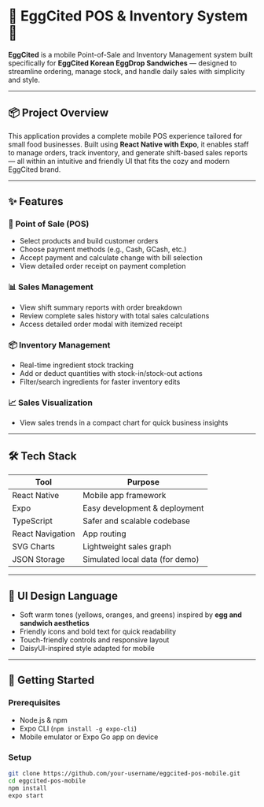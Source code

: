 # 🥪 EggCited POS & Inventory System 📱

**EggCited** is a mobile Point-of-Sale and Inventory Management system built specifically for **EggCited Korean EggDrop Sandwiches** — designed to streamline ordering, manage stock, and handle daily sales with simplicity and style.

---

## 📦 Project Overview

This application provides a complete mobile POS experience tailored for small food businesses. Built using **React Native with Expo**, it enables staff to manage orders, track inventory, and generate shift-based sales reports — all within an intuitive and friendly UI that fits the cozy and modern EggCited brand.

---

## ✨ Features

### 🍳 Point of Sale (POS)
- Select products and build customer orders
- Choose payment methods (e.g., Cash, GCash, etc.)
- Accept payment and calculate change with bill selection
- View detailed order receipt on payment completion

### 📊 Sales Management
- View shift summary reports with order breakdown
- Review complete sales history with total sales calculations
- Access detailed order modal with itemized receipt

### 📦 Inventory Management
- Real-time ingredient stock tracking
- Add or deduct quantities with stock-in/stock-out actions
- Filter/search ingredients for faster inventory edits

### 📈 Sales Visualization
- View sales trends in a compact chart for quick business insights

---

## 🛠 Tech Stack

| Tool            | Purpose                          |
|-----------------|----------------------------------|
| React Native    | Mobile app framework             |
| Expo            | Easy development & deployment   |
| TypeScript      | Safer and scalable codebase      |
| React Navigation| App routing                      |
| SVG Charts      | Lightweight sales graph          |
| JSON Storage    | Simulated local data (for demo)  |

---

## 📱 UI Design Language

- Soft warm tones (yellows, oranges, and greens) inspired by **egg and sandwich aesthetics**
- Friendly icons and bold text for quick readability
- Touch-friendly controls and responsive layout
- DaisyUI-inspired style adapted for mobile

---

## 🚀 Getting Started

### Prerequisites
- Node.js & npm
- Expo CLI (`npm install -g expo-cli`)
- Mobile emulator or Expo Go app on device

### Setup

```bash
git clone https://github.com/your-username/eggcited-pos-mobile.git
cd eggcited-pos-mobile
npm install
expo start

